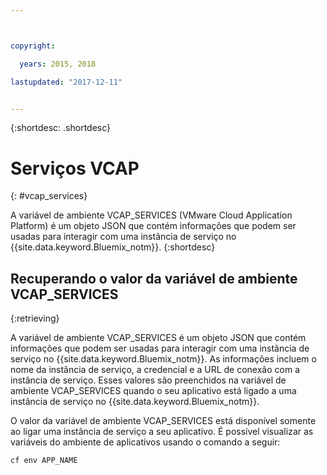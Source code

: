 ```yaml
---



copyright:

  years: 2015, 2018

lastupdated: "2017-12-11"


---
```


{:shortdesc: .shortdesc}

# Serviços VCAP
{: #vcap_services}


A variável de ambiente VCAP_SERVICES (VMware Cloud Application Platform) é um objeto JSON que contém informações que podem ser usadas para interagir com uma instância de serviço no {{site.data.keyword.Bluemix_notm}}.
{:shortdesc}


## Recuperando o valor da variável de ambiente VCAP_SERVICES
{:retrieving}

A variável de ambiente VCAP_SERVICES é um objeto JSON
que contém informações que podem ser usadas para interagir com uma instância de serviço
no {{site.data.keyword.Bluemix_notm}}. As informações incluem o nome da instância de serviço, a credencial e a URL de conexão com a instância de serviço. Esses valores são preenchidos na variável de ambiente VCAP_SERVICES quando o seu aplicativo está ligado a uma instância de serviço no {{site.data.keyword.Bluemix_notm}}.

O valor da variável de ambiente VCAP_SERVICES está disponível somente ao ligar uma instância de serviço a seu aplicativo. É possível visualizar as variáveis do ambiente de aplicativos usando o comando a seguir:
```
cf env APP_NAME
```
